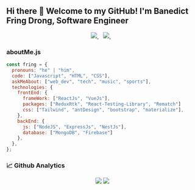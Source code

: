 ## Hi there 👋 Welcome to my GitHub! I'm Banedict Fring Drong, Software Engineer

<p align='center'>
  <a href="https://www.linkedin.com/in/banedict-fring-drong-a3a242166/">
    <img src="https://img.shields.io/badge/linkedin-%230077B5.svg?&style=for-the-badge&logo=linkedin&logoColor=white" />
  </a>&nbsp;&nbsp;
  <a href="mailto:banedictfring12@gmail.com">
    <img src="https://img.shields.io/badge/Gmail-D14836?style=for-the-badge&logo=gmail&logoColor=white" />        
  </a>&nbsp;&nbsp;
</p>

### aboutMe.js

```javascript
const fring = {
  pronouns: "he" | "him",
  code: ["Javascript", "HTML", "CSS"],
  askMeAbout: ["web_dev", "tech", "music", "sports"],
  technologies: {
    frontEnd: {
      frameWork: ["ReactJs", "VueJs"],
      packages: ["ReduxRtk", "React-Testing-Library", "Rematch"]
      css: ["Tailwind", "antDesign", "bootstrap", "materialize"],
    },
    backEnd: {
      js: ["NodeJS", "ExpressJs", "NestJs"],
      database: ["MongoDB", "Firebase"]
    },
  },
};
```

### 📈 Github Analytics

<p align="center">
  <img src="https://github-readme-stats.vercel.app/api?username=fring-12&show_icons=true&theme=dracula&line_height=33" />
  <img src="https://github-readme-stats.vercel.app/api/top-langs/?username=fring-12&theme=dracula&line_height=10">
</p>
